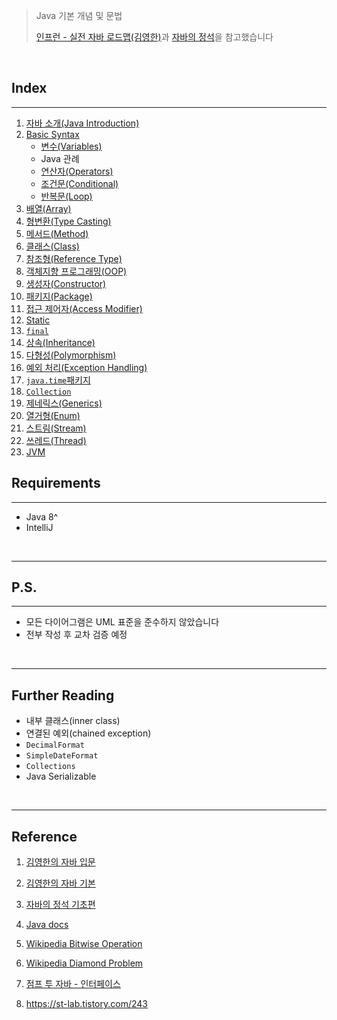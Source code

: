 > Java 기본 개념 및 문법
>
> [인프런 - 실전 자바 로드맵(김영한)](https://www.inflearn.com/roadmaps/744)과 [자바의 정석](https://www.youtube.com/watch?v=QcXLiwZPnJQ&list=PLW2UjW795-f6xWA2_MUhEVgPauhGl3xIp&index=135)을 참고했습니다

<br>

## Index

---

1. [자바 소개(Java Introduction)](https://github.com/seungki1011/Data-Engineering/tree/main/java/(001)%20Java%20Introduction)
2. [Basic Syntax](https://github.com/seungki1011/Data-Engineering/tree/main/java/(002)%20Basic%20Syntax)
   * [변수(Variables)](https://github.com/seungki1011/Data-Engineering/tree/main/java/(002)%20Basic%20Syntax#1-variables)
   * Java 관례
   * [연산자(Operators)](https://github.com/seungki1011/Data-Engineering/tree/main/java/(002)%20Basic%20Syntax#3-%EC%97%B0%EC%82%B0%EC%9E%90operators)
   * [조건문(Conditional)](https://github.com/seungki1011/Data-Engineering/tree/main/java/(002)%20Basic%20Syntax#4-%EC%A1%B0%EA%B1%B4%EB%AC%B8conditional)
   * [반복문(Loop)](https://github.com/seungki1011/Data-Engineering/tree/main/java/(002)%20Basic%20Syntax#5--%EB%B0%98%EB%B3%B5%EB%AC%B8loop)
3. [배열(Array)](https://github.com/seungki1011/Data-Engineering/tree/main/java/(003)%20Array)
4. [형변환(Type Casting)](https://github.com/seungki1011/Data-Engineering/tree/main/java/(004)%20Typecasting)
5. [메서드(Method)](https://github.com/seungki1011/Data-Engineering/tree/main/java/(005)%20Method)
6. [클래스(Class)](https://github.com/seungki1011/Data-Engineering/tree/main/java/(006)%20Class)
7. [참조형(Reference Type)](https://github.com/seungki1011/Data-Engineering/tree/main/java/(007)%20Reference%20Type)
8. [객체지향 프로그래밍(OOP)](https://github.com/seungki1011/Data-Engineering/tree/main/java/(008)%20OOP%20Introduction)
9. [생성자(Constructor)](https://github.com/seungki1011/Data-Engineering/tree/main/java/(009)%20Constructor)
10. [패키지(Package)](https://github.com/seungki1011/Data-Engineering/tree/main/java/(010)%20Package)
11. [접근 제어자(Access Modifier)](https://github.com/seungki1011/Data-Engineering/tree/main/java/(011)%20Access%20Modifier)
12. [Static](https://github.com/seungki1011/Data-Engineering/tree/main/java/(012)%20Static)
13. [```final```](https://github.com/seungki1011/Data-Engineering/tree/main/java/(013)%20Constant%2C%20final)
14. [상속(Inheritance)](https://github.com/seungki1011/Data-Engineering/tree/main/java/(014)%20Inheritance)
15. [다형성(Polymorphism)](https://github.com/seungki1011/Data-Engineering/tree/main/java/(015)%20Polymorphism)
16. [예외 처리(Exception Handling)](https://github.com/seungki1011/Data-Engineering/tree/main/java/(016)%20Exception)
17. [```java.time```패키지](https://github.com/seungki1011/Data-Engineering/tree/main/java/(017)%20Date%20and%20Time)
18. [```Collection```](https://github.com/seungki1011/Data-Engineering/tree/main/java/(018)%20Collection)
19. [제네릭스(Generics)](https://github.com/seungki1011/Data-Engineering/tree/main/java/(019)%20Generics)
20. [열거형(Enum)](https://github.com/seungki1011/Data-Engineering/tree/main/java/(020)%20Enum)
21. [스트림(Stream)](https://github.com/seungki1011/Data-Engineering/tree/main/java/(021)%20Stream)
22. [쓰레드(Thread)](https://github.com/seungki1011/Data-Engineering/tree/main/java/(022)%20Thread)
23. [JVM](https://github.com/seungki1011/Data-Engineering/tree/main/java/(023)%20JVM)



## Requirements

---

* Java 8^
* IntelliJ

<br>

---

## P.S.

---

* 모든 다이어그램은 UML 표준을 준수하지 않았습니다
* 전부 작성 후 교차 검증 예정

<br>

---

## Further Reading

* 내부 클래스(inner class)
* 연결된 예외(chained exception)
* ```DecimalFormat```
* ```SimpleDateFormat```
* ```Collections```
* Java Serializable

<br>

---

## Reference

1. [김영한의 자바 입문](https://www.inflearn.com/course/%EA%B9%80%EC%98%81%ED%95%9C%EC%9D%98-%EC%9E%90%EB%B0%94-%EC%9E%85%EB%AC%B8)

2. [김영한의 자바 기본](https://www.inflearn.com/course/%EA%B9%80%EC%98%81%ED%95%9C%EC%9D%98-%EC%8B%A4%EC%A0%84-%EC%9E%90%EB%B0%94-%EA%B8%B0%EB%B3%B8%ED%8E%B8/dashboard)

3. [자바의 정석 기초편](https://www.youtube.com/user/MasterNKS)

4. [Java docs](https://docs.oracle.com/javase/8/docs/api/overview-summary.html)

5. [Wikipedia Bitwise Operation](https://en.wikipedia.org/wiki/Bitwise_operation)

6. [Wikipedia Diamond Problem](https://en.wikipedia.org/wiki/Multiple_inheritance#The_diamond_problem)

7. [점프 투 자바 - 인터페이스](https://wikidocs.net/217)

27. https://st-lab.tistory.com/243
